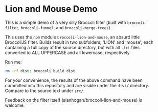 # Lion and Mouse Demo

This is a simple demo of a very silly Broccoli filter (built with `broccoli-filter`, `broccoli-funnel`, and `broccoli-merge-trees`).

This uses the `npm` module `broccoli-lion-and-mouse`, an absurd little BroccoliJS filter. Builds result in two subfolders, 'LION' and 'mouse', each containing a full copy of the source directory, but with all `.txt` files converted to ALL UPPERCASE and all lowercase, respectively.

Run me:

```sh
rm -rf dist; broccoli build dist
```

For your convenience, the results of the above command have been committed into this repository and are visible under the `dist/` directory. Compare to the source text under `src/`.

Feedback on the filter itself (alanhogan/broccoli-lion-and-mouse) is welcome.
